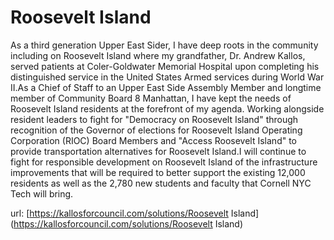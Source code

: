 # Roosevelt Island #

As a third generation Upper East Sider, I have deep roots in the community including on Roosevelt Island where my grandfather, Dr. Andrew Kallos, served patients at Coler-Goldwater Memorial Hospital upon completing his distinguished service in the United States Armed services during World War II.As a Chief of Staff to an Upper East Side Assembly Member and longtime member of Community Board 8 Manhattan, I have kept the needs of Roosevelt Island residents at the forefront of my agenda.  Working alongside resident leaders to fight for "Democracy on Roosevelt Island" through recognition of the Governor of elections for Roosevelt Island Operating Corporation (RIOC) Board Members and "Access Roosevelt Island" to provide transportation alternatives for Roosevelt Island.I will continue to fight for responsible development on Roosevelt Island of the infrastructure improvements that will be required to better support the existing 12,000 residents as well as the 2,780 new students and faculty that Cornell NYC Tech will bring.


url: [https://kallosforcouncil.com/solutions/Roosevelt Island](https://kallosforcouncil.com/solutions/Roosevelt Island)